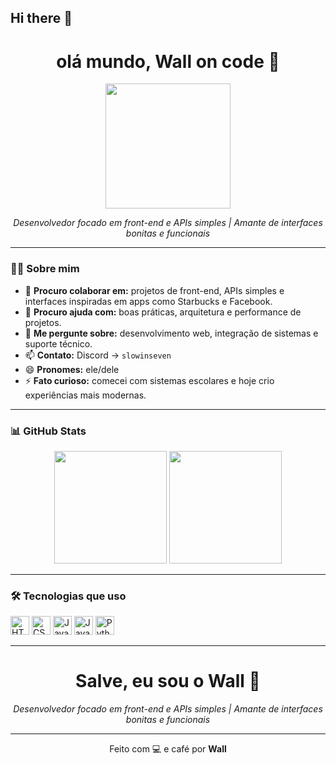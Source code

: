## Hi there 👋

<h1 align="center">olá mundo, Wall on code 👋</h1>

<p align="center">
  <img src="https://media.giphy.com/media/qgQUggAC3Pfv687qPC/giphy.gif" width="200" />
</p>

<p align="center">
  <i>Desenvolvedor focado em front-end e APIs simples | Amante de interfaces bonitas e funcionais</i>
</p>

---

### 👨‍💻 Sobre mim

- 👯 <b>Procuro colaborar em:</b> projetos de front-end, APIs simples e interfaces inspiradas em apps como Starbucks e Facebook.  
- 🤔 <b>Procuro ajuda com:</b> boas práticas, arquitetura e performance de projetos.  
- 💬 <b>Me pergunte sobre:</b> desenvolvimento web, integração de sistemas e suporte técnico.  
- 📫 <b>Contato:</b> Discord → <code>slowinseven</code>  
- 😄 <b>Pronomes:</b> ele/dele  
- ⚡ <b>Fato curioso:</b> comecei com sistemas escolares e hoje crio experiências mais modernas.

---

### 📊 GitHub Stats

<div align="center">
  <img height="180em" src="https://github-readme-stats.vercel.app/api?username=slowinseven&show_icons=true&theme=radical" />
  <img height="180em" src="https://github-readme-stats.vercel.app/api/top-langs/?username=slowinseven&layout=compact&theme=radical" />
</div>

---

### 🛠️ Tecnologias que uso

<p align="left">
  <img src="https://cdn.jsdelivr.net/gh/devicons/devicon/icons/html5/html5-original.svg" height="30" alt="HTML5"/>
  <img src="https://cdn.jsdelivr.net/gh/devicons/devicon/icons/css3/css3-original.svg" height="30" alt="CSS3"/>
  <img src="https://cdn.jsdelivr.net/gh/devicons/devicon/icons/javascript/javascript-original.svg" height="30" alt="JavaScript"/>
  <img src="https://cdn.jsdelivr.net/gh/devicons/devicon/icons/java/java-original.svg" height="30" alt="Java"/>
  <img src="https://cdn.jsdelivr.net/gh/devicons/devicon/icons/python/python-original.svg" height="30" alt="Python"/>
</p>

---

<h1 align="center">Salve, eu sou o Wall 👋</h1>

<p align="center">
  <i>Desenvolvedor focado em front-end e APIs simples | Amante de interfaces bonitas e funcionais</i>
</p>

---

<p align="center">Feito com 💻 e café por <b>Wall</b></p>



